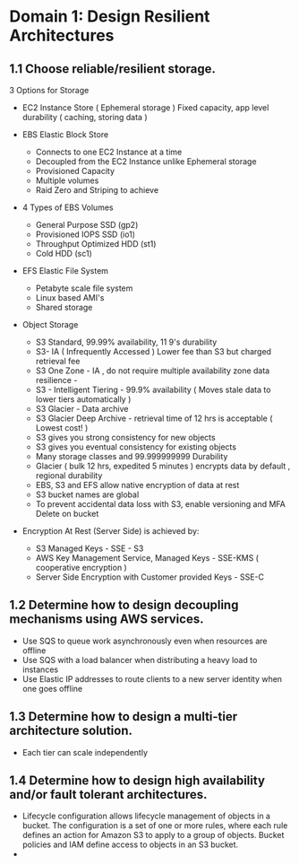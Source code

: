 # Domain 1: Design Resilient Architectures

## 1.1 Choose reliable/resilient storage.

3 Options for Storage

- EC2 Instance Store ( Ephemeral storage ) Fixed capacity, app level durability ( caching, storing data )

- EBS Elastic Block Store 
  - Connects to one EC2 Instance at a time 
  - Decoupled from the EC2 Instance unlike Ephemeral storage
  - Provisioned Capacity
  - Multiple volumes 
  - Raid Zero and Striping to achieve 
  
- 4 Types of EBS Volumes
  - General Purpose SSD (gp2)
  - Provisioned IOPS SSD (io1)
  - Throughput Optimized HDD (st1)
  - Cold HDD (sc1)

- EFS Elastic File System
  - Petabyte scale file system
  - Linux based AMI's
  - Shared storage
  
- Object Storage 

  - S3 Standard, 99.99% availability, 11 9's durability
  - S3- IA ( Infrequently Accessed ) Lower fee than S3 but charged retrieval fee
  - S3 One Zone - IA , do not require multiple availability zone data resilience -
  - S3 - Intelligent Tiering - 99.9% availability ( Moves stale data to lower tiers automatically )
  - S3 Glacier - Data archive
  - S3 Glacier Deep Archive - retrieval time of 12 hrs is acceptable ( Lowest cost! )
  - S3 gives you strong consistency for new objects
  - S3 gives you eventual consistency for existing objects
  - Many storage classes and 99.999999999 Durability
  - Glacier ( bulk 12 hrs, expedited 5 minutes ) encrypts data by default , regional durability
  - EBS, S3 and EFS allow native encryption of data at rest
  - S3 bucket names are global
  - To prevent accidental data loss with S3, enable versioning and MFA Delete on bucket
  
- Encryption At Rest (Server Side) is achieved by:
  - S3 Managed Keys - SSE - S3
  - AWS Key Management Service, Managed Keys - SSE-KMS ( cooperative encryption )
  - Server Side Encryption with Customer provided Keys - SSE-C

## 1.2 Determine how to design decoupling mechanisms using AWS services.

- Use SQS to queue work asynchronously even when resources are offline 
- Use SQS with a load balancer when distributing a heavy load to instances
- Use Elastic IP addresses to route clients to a new server identity when one goes offline

## 1.3 Determine how to design a multi-tier architecture solution.

- Each tier can scale independently

## 1.4 Determine how to design high availability and/or fault tolerant architectures.

- Lifecycle configuration allows lifecycle management of objects in a bucket. The configuration is a set
of one or more rules, where each rule defines an action for Amazon S3 to apply to a group of objects.
Bucket policies and IAM define access to objects in an S3 bucket.
- 
